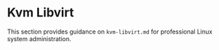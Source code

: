 # Kvm Libvirt

This section provides guidance on `kvm-libvirt.md` for professional Linux system administration.